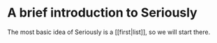 # A brief introduction to Seriously

The most basic idea of Seriously is a [[first|list]], so we will start there. 